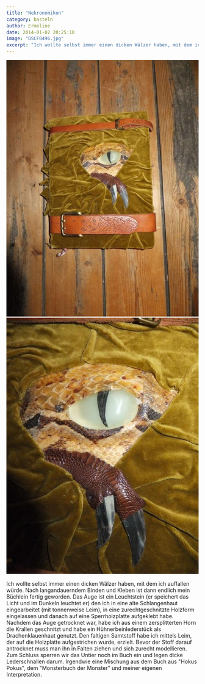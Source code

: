 ```yaml
---
title: "Nekronomikon"
category: basteln
author: Ermeline
date: 2014-01-02 20:25:10
image: "DSCF0496.jpg"
excerpt: "Ich wollte selbst immer einen dicken Wälzer haben, mit dem ich auffallen würde."
---
```


![Nekronomikon komplett](DSCF0496.jpg)
![Nahansicht Auge](DSCF0497.jpg)

Ich wollte selbst immer einen dicken Wälzer haben, mit dem ich auffallen würde. Nach langandauerndem Binden und Kleben ist dann endlich mein Büchlein fertig geworden. Das Auge ist ein Leuchtstein (er speichert das Licht und im Dunkeln leuchtet er) den ich in eine alte Schlangenhaut eingearbeitet (mit tonnenweise Leim), in eine zurechtgeschnitzte Holzform eingelassen und danach auf eine Sperrholzplatte aufgeklebt habe. Nachdem das Auge getrocknet war, habe ich aus einem zersplitterten Horn die Krallen geschnitzt und habe ein Hühnerbeinlederstück als Drachenklauenhaut genutzt. Den faltigen Samtstoff habe ich mittels Leim, der auf die Holzplatte aufgestrichen wurde, erzielt. Bevor der Stoff darauf antrocknet muss man ihn in Falten ziehen und sich zurecht modellieren. Zum Schluss sperren wir das Untier noch im Buch ein und legen dicke Lederschnallen darum. Irgendwie eine Mischung aus dem Buch aus "Hokus Pokus", dem "Monsterbuch der Monster" und meiner eigenen Interpretation.
